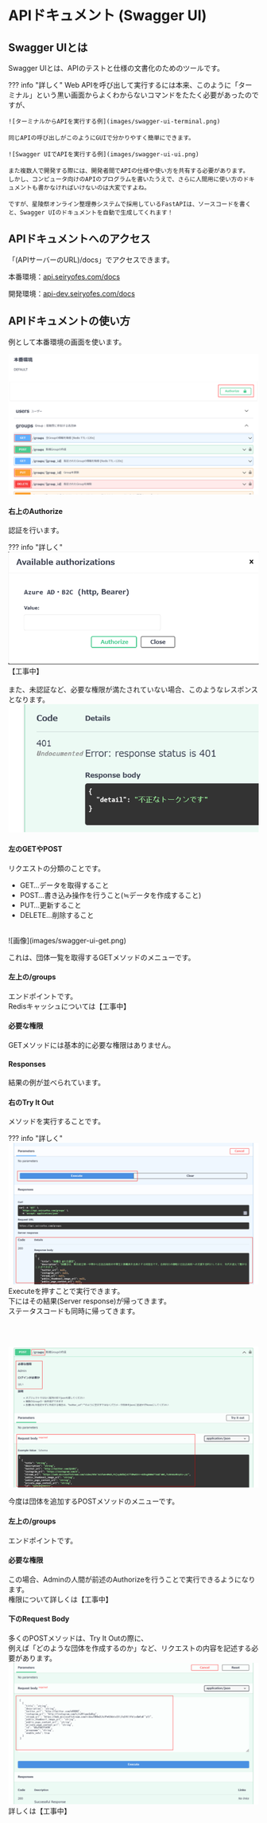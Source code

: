 # APIドキュメント (Swagger UI)

## Swagger UIとは

Swagger UIとは、APIのテストと仕様の文書化のためのツールです。  

??? info "詳しく"
    Web APIを呼び出して実行するには本来、このように「ターミナル」という黒い画面からよくわからないコマンドをたたく必要があったのですが、

    ![ターミナルからAPIを実行する例](images/swagger-ui-terminal.png)

    同じAPIの呼び出しがこのようにGUIで分かりやすく簡単にできます。

    ![Swagger UIでAPIを実行する例](images/swagger-ui-ui.png)

    また複数人で開発する際には、開発者間でAPIの仕様や使い方を共有する必要があります。  
    しかし、コンピュータ向けのAPIのプログラムを書いたうえで、さらに人間用に使い方のドキュメントも書かなければいけないのは大変ですよね。

    ですが、星陵祭オンライン整理券システムで採用しているFastAPIは、ソースコードを書くと、Swagger UIのドキュメントを自動で生成してくれます！

## APIドキュメントへのアクセス

「(APIサーバーのURL)/docs」でアクセスできます。

本番環境：[api.seiryofes.com/docs](https://api.seiryofes.com/docs)

開発環境：[api-dev.seiryofes.com/docs](https://api-dev.seiryofes.com/docs)

## APIドキュメントの使い方

例として本番環境の画面を使います。

![画像](images/swagger-ui-list.png)
<h4>右上のAuthorize</h4>

認証を行います。

??? info "詳しく"
    ![画像](images/swagger-ui-auth.png)
    【工事中】  
    <!--
    AdminのAPIトークン
    また、開発者ツールからも調べられます。詳しくは【工事中】-->
    <br>
    また、未認証など、必要な権限が満たされていない場合、このようなレスポンスとなります。
    ![画像](images/swagger-ui-401.png)


<h4>左のGETやPOST</h4>

リクエストの分類のことです。

- GET…データを取得すること
- POST…書き込み操作を行うこと(≒データを作成すること)
- PUT…更新すること
- DELETE…削除すること

<br>
![画像](images/swagger-ui-get.png)

これは、団体一覧を取得するGETメソッドのメニューです。

<h4>左上の/groups</h4>

エンドポイントです。  
Redisキャッシュについては【工事中】

<h4>必要な権限</h4>

GETメソッドには基本的に必要な権限はありません。  

<h4>Responses</h4>

結果の例が並べられています。

<h4>右のTry It Out</h4>

メソッドを実行することです。

??? info "詳しく"
    ![画像](images/swagger-ui-try.png)
    Executeを押すことで実行できます。  
    下にはその結果(Server response)が帰ってきます。  
    ステータスコードも同時に帰ってきます。  

<br><br>

![画像](images/swagger-ui-post.png)

今度は団体を追加するPOSTメソッドのメニューです。

<h4>左上の/groups</h4>

エンドポイントです。

<h4>必要な権限</h4>

この場合、Adminの人間が前述のAuthorizeを行うことで実行できるようになります。  
権限について詳しくは【工事中】

<h4>下のRequest Body</h4>

多くのPOSTメソッドは、Try It Outの際に、  
例えば「どのような団体を作成するのか」など、リクエストの内容を記述する必要があります。  
![画像](images/swagger-ui-body.png)
詳しくは【工事中】
